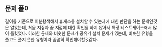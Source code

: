 ## 문제 풀이
길이를 기준으로 이분탐색해서 휴게소를 설치할 수 있는지에 대한 판단을 하는 문제인것은 알았는데, 처음 지점과 끝 지점에 대한 확인을 하지 않아서
특정 테스트케이스에서 많이 틀렸었다. 이러한 문제와 비슷한 문제가 공유기 설치 문제가 있는데, 비슷한 유형을 풀고도 풀지 못한 유형이라
꼼꼼히 확인해야할것같다.